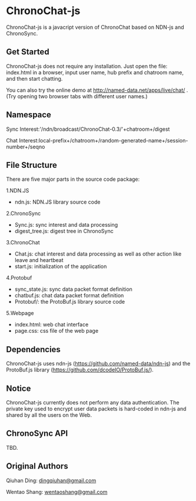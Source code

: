 ChronoChat-js
=============

ChronoChat-js is a javacript version of ChronoChat based on NDN-js and ChronoSync.

Get Started
-----------

ChronoChat-js does not require any installation. Just open the file: index.html in a browser, input user name, hub prefix and chatroom name, and then start chatting.

You can also try the online demo at http://named-data.net/apps/live/chat/ .  (Try opening two browser tabs with different user names.)


Namespace
---------
Sync Interest:'/ndn/broadcast/ChronoChat-0.3/'+chatroom+/digest

Chat Interest:local-prefix+/chatroom+/random-generated-name+/session-number+/seqno


File Structure
--------------

There are five major parts in the source code package:

1.NDN.JS

* ndn.js: NDN.JS library source code

2.ChronoSync

* Sync.js: sync interest and data processing
* digest_tree.js: digest tree in ChronoSync

3.ChronoChat

* Chat.js: chat interest and data processing as well as other action like leave and heartbeat
* start.js: initialization of the application

4.Protobuf

* sync_state.js: sync data packet format definition
* chatbuf.js: chat data packet format definition
* Protobuf/: the ProtoBuf.js library source code 

5.Webpage

* index.html: web chat interface
* page.css: css file of the web page


Dependencies
------------

ChronoChat-js uses ndn-js (https://github.com/named-data/ndn-js) and the ProtoBuf.js library (https://github.com/dcodeIO/ProtoBuf.js/).

Notice
------

ChronoChat-js currently does not perform any data authentication. The private key used to encrypt user data packets is hard-coded in ndn-js and shared by all the users on the Web.


ChronoSync API
--------------

TBD.

Original Authors
----------------

Qiuhan Ding: dingqiuhan@gmail.com

Wentao Shang: wentaoshang@gmail.com
